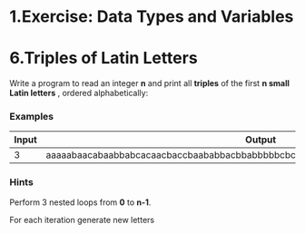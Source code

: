 ﻿# 1.Exercise: Data Types and Variables


# 6.Triples of Latin Letters

Write a program to read an integer **n** and print all **triples** of the first **n small Latin letters** , ordered alphabetically:

### Examples

| **Input** | **Output** |
| --- | --- |
| 3 | aaaaabaacabaabbabcacaacbaccbaababbacbbabbbbbcbcabcbbcccaacabcaccbacbbcbcccaccbccc |

### Hints

Perform 3 nested loops from **0** to **n-1**.

For each iteration generate new letters

